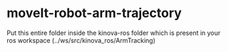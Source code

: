 # moveIt-robot-arm-trajectory


Put this entire folder inside the kinova-ros folder which is present in your ros workspace
(../ws/src/kinova_ros/ArmTracking)
